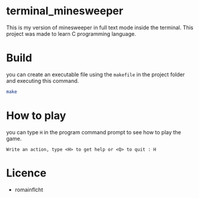 # terminal_minesweeper
This is my version of minesweeper in full text mode inside the terminal. This project was made to learn C programming language.  

# Build
you can create an executable file using the `makefile` in the project folder and executing this command. 

```bash
make
```

# How to play
you can type `H` in the program command prompt to see how to play the game.
```
Write an action, type <H> to get help or <Q> to quit : H
```

# Licence
- romainflcht